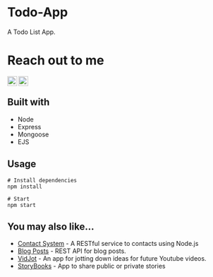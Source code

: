 # Todo-App
A Todo List App.

# Reach out to me
[<img align="left" alt="LinkedIn" width="22px" src="https://cdn.jsdelivr.net/npm/simple-icons@v3/icons/linkedin.svg" />](https://www.linkedin.com/in/prabhakargaddam/)
[<img align="left" alt="Gmail" width="22px" src="https://cdn.jsdelivr.net/npm/simple-icons@v3/icons/gmail.svg" />](<mailto:prabhakargaddam1729@gmail.com>)

<br/>

## Built with
 - Node
 - Express
 - Mongoose
 - EJS
 
## Usage
```
# Install dependencies
npm install

# Start 
npm start
```
## You may also like...

- [Contact System](https://github.com/prabha1729/RESTful-Service-for-Contact-Entry-System) - A RESTful service to contacts using Node.js
- [Blog Posts](https://github.com/prabha1729/RESTful-Service-Blog-Post) - REST API for blog posts.
- [VidJot](https://github.com/prabha1729/VidJot)  -  An app for jotting down ideas for future Youtube videos.
- [StoryBooks](https://github.com/prabha1729/StoryBooks) - App to share public or private stories
